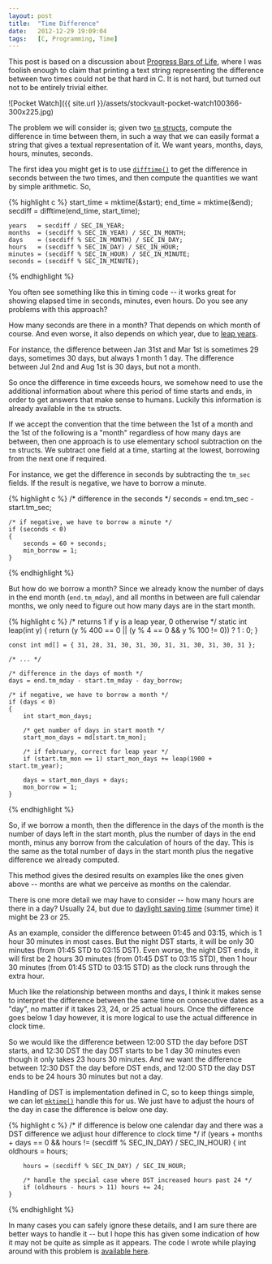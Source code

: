 ```yaml
---
layout: post
title:  "Time Difference"
date:   2012-12-29 19:09:04
tags:   [C, Programming, Time]
---
```

This post is based on a discussion about <a href="http://www.donationcoder.com/forum/index.php?topic=33116.0">Progress Bars of Life</a>, where I was foolish enough to claim that printing a text string representing the difference between two times could not be that hard in C. It is not hard, but turned out not to be entirely trivial either.

![Pocket Watch]({{ site.url }}/assets/stockvault-pocket-watch100366-300x225.jpg)

The problem we will consider is; given two <a href="http://en.cppreference.com/w/c/chrono/tm"><code>tm</code> structs</a>, compute the difference in time between them, in such a way that we can easily format a string that gives a textual representation of it. We want years, months, days, hours, minutes, seconds.

The first idea you might get is to use <a href="http://en.cppreference.com/w/c/chrono/difftime"><code>difftime()</code></a> to get the difference in seconds between the two times, and then compute the quantities we want by simple arithmetic. So,

{% highlight c %}
    start_time = mktime(&start);
    end_time = mktime(&end);
    secdiff = difftime(end_time, start_time);

    years   = secdiff / SEC_IN_YEAR;
    months  = (secdiff % SEC_IN_YEAR) / SEC_IN_MONTH;
    days    = (secdiff % SEC_IN_MONTH) / SEC_IN_DAY;
    hours   = (secdiff % SEC_IN_DAY) / SEC_IN_HOUR;
    minutes = (secdiff % SEC_IN_HOUR) / SEC_IN_MINUTE;
    seconds = (secdiff % SEC_IN_MINUTE);
{% endhighlight %}

You often see something like this in timing code -- it works great for showing elapsed time in seconds, minutes, even hours. Do you see any problems with this approach?
<!--more-->
How many seconds are there in a month? That depends on which month of course. And even worse, it also depends on which year, due to <a href="http://en.wikipedia.org/wiki/Leap_year">leap years</a>.

For instance, the difference between Jan 31st and Mar 1st is sometimes 29 days, sometimes 30 days, but always 1 month 1 day. The difference between Jul 2nd and Aug 1st is 30 days, but not a month.

So once the difference in time exceeds hours, we somehow need to use the additional information about where this period of time starts and ends, in order to get answers that make sense to humans. Luckily this information is already available in the <code>tm</code> structs.

If we accept the convention that the time between the 1st of a month and the 1st of the following is a "month" regardless of how many days are between, then one approach is to use elementary school subtraction on the <code>tm</code> structs. We subtract one field at a time, starting at the lowest, borrowing from the next one if required.

For instance, we get the difference in seconds by subtracting the <code>tm_sec</code> fields. If the result is negative, we have to borrow a minute.

{% highlight c %}
    /* difference in the seconds */
    seconds = end.tm_sec - start.tm_sec;

    /* if negative, we have to borrow a minute */
    if (seconds < 0)
    {
        seconds = 60 + seconds;
        min_borrow = 1;
    }
{% endhighlight %}

But how do we borrow a month? Since we already know the number of days in the end month (<code>end.tm_mday</code>), and all months in between are full calendar months, we only need to figure out how many days are in the start month.

{% highlight c %}
    /* returns 1 if y is a leap year, 0 otherwise */
    static int leap(int y)
    {
        return (y % 400 == 0 || (y % 4 == 0 && y % 100 != 0)) ? 1 : 0;
    }

    const int md[] = { 31, 28, 31, 30, 31, 30, 31, 31, 30, 31, 30, 31 };

    /* ... */

    /* difference in the days of month */
    days = end.tm_mday - start.tm_mday - day_borrow;

    /* if negative, we have to borrow a month */
    if (days < 0)
    {
        int start_mon_days;

        /* get number of days in start month */
        start_mon_days = md[start.tm_mon];

        /* if february, correct for leap year */
        if (start.tm_mon == 1) start_mon_days += leap(1900 + start.tm_year);

        days = start_mon_days + days;
        mon_borrow = 1;
    }
{% endhighlight %}

So, if we borrow a month, then the difference in the days of the month is the number of days left in the start month, plus the number of days in the end month, minus any borrow from the calculation of hours of the day. This is the same as the total number of days in the start month plus the negative difference we already computed.

This method gives the desired results on examples like the ones given above -- months are what we perceive as months on the calendar.

There is one more detail we may have to consider -- how many hours are there in a day? Usually 24, but due to <a href="http://en.wikipedia.org/wiki/Daylight_saving_time">daylight saving time</a> (summer time) it might be 23 or 25.

As an example, consider the difference between 01:45 and 03:15, which is 1 hour 30 minutes in most cases. But the night DST starts, it will be only 30 minutes (from 01:45 STD to 03:15 DST). Even worse, the night DST ends, it will first be 2 hours 30 minutes (from 01:45 DST to 03:15 STD), then 1 hour 30 minutes (from 01:45 STD to 03:15 STD) as the clock runs through the extra hour.

Much like the relationship between months and days, I think it makes sense to interpret the difference between the same time on consecutive dates as a "day", no matter if it takes 23, 24, or 25 actual hours. Once the difference goes below 1 day however, it is more logical to use the actual difference in clock time.

So we would like the difference between 12:00 STD the day before DST starts, and 12:30 DST the day DST starts to be 1 day 30 minutes even though it only takes 23 hours 30 minutes. And we want the difference between 12:30 DST the day before DST ends, and 12:00 STD the day DST ends to be 24 hours 30 minutes but not a day.

Handling of DST is implementation defined in C, so to keep things simple, we
can let [`mktime()`](http://en.cppreference.com/w/c/chrono/mktime) handle this
for us. We just have to adjust the hours of the day in case the difference is
below one day.

{% highlight c %}
    /* if difference is below one calendar day and there was a DST difference
       we adjust hour difference to clock time */
    if (years + months + days == 0 && hours != (secdiff % SEC_IN_DAY) / SEC_IN_HOUR)
    {
        int oldhours = hours;

        hours = (secdiff % SEC_IN_DAY) / SEC_IN_HOUR;

        /* handle the special case where DST increased hours past 24 */
        if (oldhours - hours > 11) hours += 24;
    }
{% endhighlight %}

In many cases you can safely ignore these details, and I am sure there are
better ways to handle it -- but I hope this has given some indication of how
it may not be quite as simple as it appears. The code I wrote while playing
around with this problem is [available here](https://bitbucket.org/jibsen/tmdiff).
